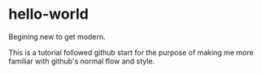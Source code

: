 # hello-world
Begining new to get modern.

This is a tutorial followed github start for the purpose of making me more familiar with github's normal flow and style. 
